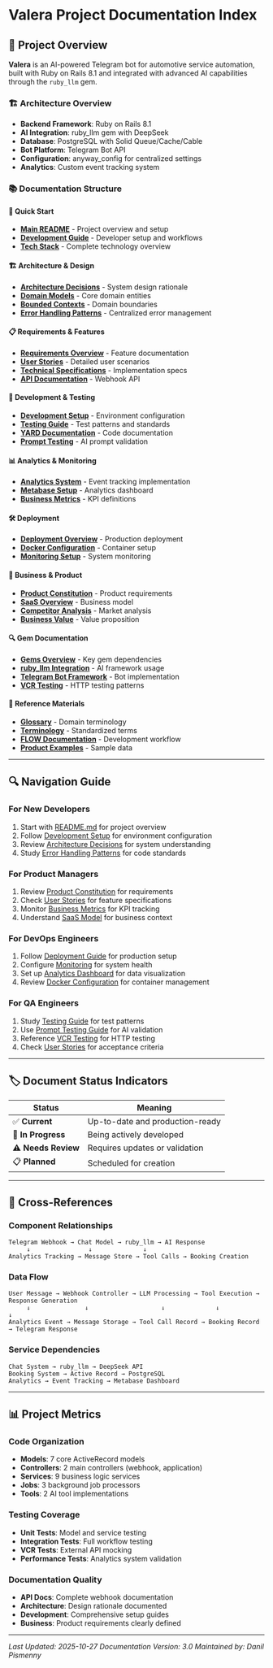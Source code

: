 # Valera Project Documentation Index

## 🎯 Project Overview

**Valera** is an AI-powered Telegram bot for automotive service automation, built with Ruby on Rails 8.1 and integrated with advanced AI capabilities through the `ruby_llm` gem.

### 🏗️ Architecture Overview

- **Backend Framework**: Ruby on Rails 8.1
- **AI Integration**: ruby_llm gem with DeepSeek
- **Database**: PostgreSQL with Solid Queue/Cache/Cable
- **Bot Platform**: Telegram Bot API
- **Configuration**: anyway_config for centralized settings
- **Analytics**: Custom event tracking system

### 📚 Documentation Structure

#### **🚀 Quick Start**
- **[Main README](../README.md)** - Project overview and setup
- **[Development Guide](development/README.md)** - Developer setup and workflows
- **[Tech Stack](development/stack.md)** - Complete technology overview

#### **🏗️ Architecture & Design**
- **[Architecture Decisions](architecture/decisions.md)** - System design rationale
- **[Domain Models](domain/models.md)** - Core domain entities
- **[Bounded Contexts](domain/bounded-contexts.md)** - Domain boundaries
- **[Error Handling Patterns](patterns/error-handling.md)** - Centralized error management

#### **📋 Requirements & Features**
- **[Requirements Overview](requirements/README.md)** - Feature documentation
- **[User Stories](requirements/user-stories/)** - Detailed user scenarios
- **[Technical Specifications](requirements/tsd/)** - Implementation specs
- **[API Documentation](requirements/api/api-telegram-webhook-v1.md)** - Webhook API

#### **🔧 Development & Testing**
- **[Development Setup](development/SETUP.md)** - Environment configuration
- **[Testing Guide](development/README.md#testing)** - Test patterns and standards
- **[YARD Documentation](development/YARD_DOCUMENTATION_STANDARDS.md)** - Code documentation
- **[Prompt Testing](development/prompt-testing-guide.md)** - AI prompt validation

#### **📊 Analytics & Monitoring**
- **[Analytics System](analytics/README.md)** - Event tracking implementation
- **[Metabase Setup](analytics/metabase-setup.md)** - Analytics dashboard
- **[Business Metrics](product/business-metrics.md)** - KPI definitions

#### **🛠️ Deployment**
- **[Deployment Overview](deployment/README.md)** - Production deployment
- **[Docker Configuration](deployment/DOCKER.md)** - Container setup
- **[Monitoring Setup](deployment/MONITORING.md)** - System monitoring

#### **💼 Business & Product**
- **[Product Constitution](product/constitution.md)** - Product requirements
- **[SaaS Overview](saas/saas-overview.md)** - Business model
- **[Competitor Analysis](saas/competitors.md)** - Market analysis
- **[Business Value](saas/business-value.md)** - Value proposition

#### **🔍 Gem Documentation**
- **[Gems Overview](gems/README.md)** - Key gem dependencies
- **[ruby_llm Integration](gems/ruby_llm/README.md)** - AI framework usage
- **[Telegram Bot Framework](gems/telegram-bot/README.md)** - Bot implementation
- **[VCR Testing](gems/vcr/README.md)** - HTTP testing patterns

#### **📝 Reference Materials**
- **[Glossary](domain/glossary.md)** - Domain terminology
- **[Terminology](domain/terminology.md)** - Standardized terms
- **[FLOW Documentation](FLOW.md)** - Development workflow
- **[Product Examples](product/data-examples/)** - Sample data

---

## 🔍 Navigation Guide

### For New Developers
1. Start with [README.md](../README.md) for project overview
2. Follow [Development Setup](development/SETUP.md) for environment configuration
3. Review [Architecture Decisions](architecture/decisions.md) for system understanding
4. Study [Error Handling Patterns](patterns/error-handling.md) for code standards

### For Product Managers
1. Review [Product Constitution](product/constitution.md) for requirements
2. Check [User Stories](requirements/user-stories/) for feature specifications
3. Monitor [Business Metrics](product/business-metrics.md) for KPI tracking
4. Understand [SaaS Model](saas/saas-overview.md) for business context

### For DevOps Engineers
1. Follow [Deployment Guide](deployment/README.md) for production setup
2. Configure [Monitoring](deployment/MONITORING.md) for system health
3. Set up [Analytics Dashboard](analytics/metabase-setup.md) for data visualization
4. Review [Docker Configuration](deployment/DOCKER.md) for container management

### For QA Engineers
1. Study [Testing Guide](development/README.md#testing) for test patterns
2. Use [Prompt Testing Guide](development/prompt-testing-guide.md) for AI validation
3. Reference [VCR Testing](gems/vcr/README.md) for HTTP testing
4. Check [User Stories](requirements/user-stories/) for acceptance criteria

---

## 🏷️ Document Status Indicators

| Status | Meaning |
|--------|---------|
| ✅ **Current** | Up-to-date and production-ready |
| 🔄 **In Progress** | Being actively developed |
| ⚠️ **Needs Review** | Requires updates or validation |
| 📋 **Planned** | Scheduled for creation |

---

## 🔗 Cross-References

### Component Relationships
```
Telegram Webhook → Chat Model → ruby_llm → AI Response
     ↓                ↓              ↓
Analytics Tracking → Message Store → Tool Calls → Booking Creation
```

### Data Flow
```
User Message → Webhook Controller → LLM Processing → Tool Execution → Response Generation
     ↓               ↓                    ↓              ↓              ↓
Analytics Event → Message Storage → Tool Call Record → Booking Record → Telegram Response
```

### Service Dependencies
```
Chat System → ruby_llm → DeepSeek API
Booking System → Active Record → PostgreSQL
Analytics → Event Tracking → Metabase Dashboard
```

---

## 📊 Project Metrics

### Code Organization
- **Models**: 7 core ActiveRecord models
- **Controllers**: 2 main controllers (webhook, application)
- **Services**: 9 business logic services
- **Jobs**: 3 background job processors
- **Tools**: 2 AI tool implementations

### Testing Coverage
- **Unit Tests**: Model and service testing
- **Integration Tests**: Full workflow testing
- **VCR Tests**: External API mocking
- **Performance Tests**: Analytics system validation

### Documentation Quality
- **API Docs**: Complete webhook documentation
- **Architecture**: Design rationale documented
- **Development**: Comprehensive setup guides
- **Business**: Product requirements clearly defined

---

*Last Updated: 2025-10-27*
*Documentation Version: 3.0*
*Maintained by: Danil Pismenny*
